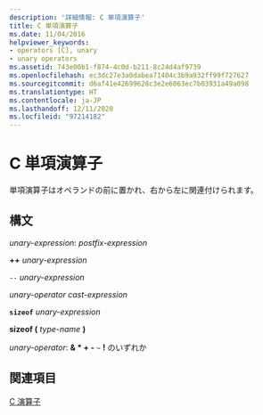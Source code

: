 ```yaml
---
description: '詳細情報: C 単項演算子'
title: C 単項演算子
ms.date: 11/04/2016
helpviewer_keywords:
- operators [C], unary
- unary operators
ms.assetid: 743e00b1-f874-4c0d-b211-8c24d4af9739
ms.openlocfilehash: ec3dc27e3a0dabea71404c3b9a932ff99f727627
ms.sourcegitcommit: d6af41e42699628c3e2e6063ec7b03931a49a098
ms.translationtype: HT
ms.contentlocale: ja-JP
ms.lasthandoff: 12/11/2020
ms.locfileid: "97214182"
---
```

# <a name="c-unary-operators"></a>C 単項演算子

単項演算子はオペランドの前に置かれ、右から左に関連付けられます。

## <a name="syntax"></a>構文

*unary-expression*: *postfix-expression*

**++**  *unary-expression*

`--`  *unary-expression*

*unary-operator cast-expression*

**`sizeof`**  *unary-expression*

**sizeof (**  *type-name*  **)**

*unary-operator*: **& \* + -** `~` **!** のいずれか

## <a name="see-also"></a>関連項目

[C 演算子](../c-language/c-operators.md)
